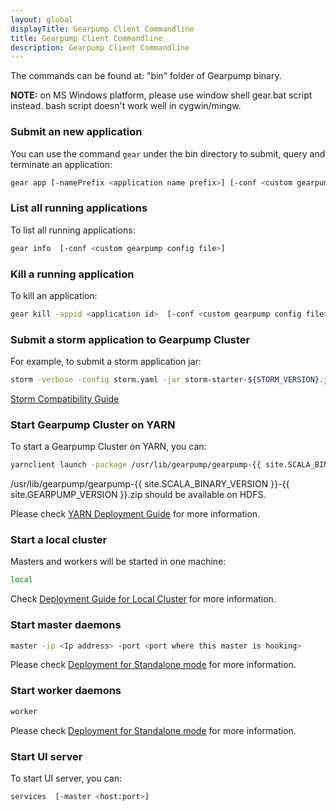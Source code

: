 ```yaml
---
layout: global
displayTitle: Gearpump Client Commandline
title: Gearpump Client Commandline
description: Gearpump Client Commandline
---
```


The commands can be found at: "bin" folder of Gearpump binary.

**NOTE:** on MS Windows platform, please use window shell gear.bat script instead. bash script doesn't work well in cygwin/mingw.

### Submit an new application

You can use the command `gear` under the bin directory to submit, query and terminate an application:

```bash
gear app [-namePrefix <application name prefix>] [-conf <custom gearpump config file>] -jar xx.jar MainClass <arg1> <arg2> ...
```

### List all running applications
To list all running applications:

```bash
gear info  [-conf <custom gearpump config file>]
```

### Kill a running application
To kill an application:

```bash
gear kill -appid <application id>  [-conf <custom gearpump config file>]
```

### Submit a storm application to Gearpump Cluster
For example, to submit a storm application jar:

```bash
storm -verbose -config storm.yaml -jar storm-starter-${STORM_VERSION}.jar storm.starter.ExclamationTopology exclamation
```

[Storm Compatibility Guide](dev-storm.html)

### Start Gearpump Cluster on YARN
To start a Gearpump Cluster on YARN, you can:

```bash
yarnclient launch -package /usr/lib/gearpump/gearpump-{{ site.SCALA_BINARY_VERSION }}-{{ site.GEARPUMP_VERSION }}.zip
```
/usr/lib/gearpump/gearpump-{{ site.SCALA_BINARY_VERSION }}-{{ site.GEARPUMP_VERSION }}.zip should be available on HDFS.

Please check [YARN Deployment Guide](deployment-yarn.html) for more information.

### Start a local cluster
Masters and workers will be started in one machine:

```bash
local
```

Check [Deployment Guide for Local Cluster](deployment-local.html) for more information.

### Start master daemons

```bash
master -ip <Ip address> -port <port where this master is hooking>
```

Please check [Deployment for Standalone mode](deployment-standalone.html) for more information.

### Start worker daemons

```bash
worker
```

Please check [Deployment for Standalone mode](deployment-standalone.html) for more information.

### Start UI server

To start UI server, you can:

```bash
services  [-master <host:port>]
```
